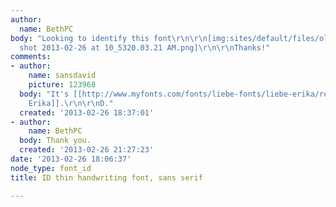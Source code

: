 ```yaml
---
author:
  name: BethPC
body: "Looking to identify this font\r\n\r\n[img:sites/default/files/old-images/Screen
  shot 2013-02-26 at 10_5320.03.21 AM.png]\r\n\r\nThanks!"
comments:
- author:
    name: sansdavid
    picture: 123968
  body: "It's [[http://www.myfonts.com/fonts/liebe-fonts/liebe-erika/regular/|Liebe
    Erika]].\r\n\r\nD."
  created: '2013-02-26 18:37:01'
- author:
    name: BethPC
  body: Thank you.
  created: '2013-02-26 21:27:23'
date: '2013-02-26 18:06:37'
node_type: font_id
title: ID thin handwriting font, sans serif

---
```

